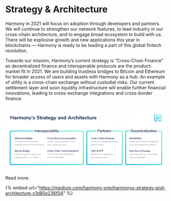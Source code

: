 # Strategy & Architecture

Harmony in 2021 will focus on adoption through developers and partners. We will continue to strengthen our network features, to lead industry in our cross-chain architecture, and to engage broad ecosystem to build with us. There will be explosive growth and new applications this year in blockchains — Harmony is ready to be leading a part of this global fintech revolution.

Towards our mission, Harmony’s current strategy is “Cross-Chain Finance” as decentralized finance and interoperable protocols are the product-market fit in 2021. We are building trustless bridges to Bitcoin and Ethereum for broader access of users and assets with Harmony as a hub. An example of utility is a cross-chain exchange without custodial risks. Our current settlement layer and soon liquidity infrastructure will enable further financial innovations, leading to cross-exchange integrations and cross-border finance.

![](../../.gitbook/assets/strategy-1.jpg)

Read more:

{% embed url="https://medium.com/harmony-one/harmonys-strategy-and-architecture-c1d85e236f04" %}
